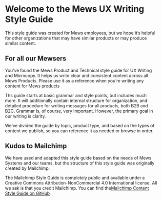 # Welcome to the Mews UX Writing Style Guide

This style guide was created for Mews employees, but we hope it’s helpful for other organizations that may have similar products or may produce similar content.

## For all our Mewsers

You've found the Mews Product and Technical style guide for UX Writing and Microcopy. It helps us write clear and consistent content across all Mews Products. Please use it as a reference when you’re writing any content for Mews products

Ths guide starts at basic grammar and style points, but includes much more. It will additionally contain internal structure for organization, and detailed procedure for writing messages for all products, both B2B and B2C. Grammar is, of course, very important. However, the primary goal in our writing is clarity. 

We’ve divided the guide by topic, product type, and based on the types of content we publish, so you can reference it as needed or browse in order.

## Kudos to Mailchimp

We have used and adapted this style guide based on the needs of Mews Systems and our teams, but the structure of this style guide was originally created by Mailchimp.

The Mailchimp Style Guide is completely public and available under a Creative Commons Attribution-NonCommercial 4.0 International license. All we ask is that you credit Mailchimp. You can find the[Mailchimp Content Style Guide on GitHub](https://github.com/mailchimp/content-style-guide)